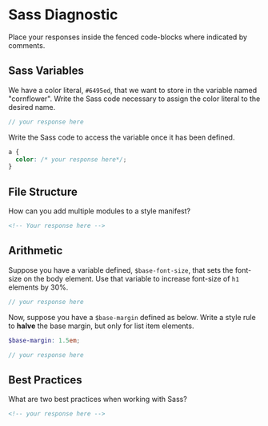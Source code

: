 # Sass Diagnostic

Place your responses inside the fenced code-blocks where indicated by comments.

## Sass Variables

We have a color literal, `#6495ed`, that we want to store in the variable named
"cornflower". Write the Sass code necessary to assign the color literal to the
desired name.

```scss
// your response here
```

Write the Sass code to access the variable once it has been defined.

```scss
a {
  color: /* your response here*/;
}
```

## File Structure

How can you add multiple modules to a style manifest?

```md
<!-- Your response here -->
```

## Arithmetic

Suppose you have a variable defined, `$base-font-size`, that sets the font-size
on the body element. Use that variable to increase font-size of `h1`
elements by 30%.

```scss
// your response here
```

Now, suppose you have a `$base-margin` defined as below. Write a style rule to
**halve** the base margin, but only for list item elements.

```scss
$base-margin: 1.5em;
```

```scss
// your response here
```

## Best Practices

What are two best practices when working with Sass?

```md
<!-- your response here -->
```

